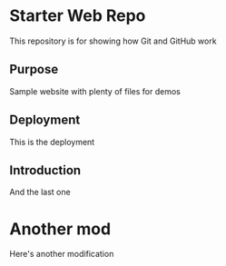 # Starter Web Repo

This repository is for showing how Git and GitHub work

## Purpose

Sample website with plenty of files for demos

## Deployment

This is the deployment

## Introduction

And the last one

# Another mod

Here's another modification